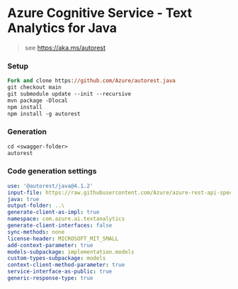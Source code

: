 # Azure Cognitive Service - Text Analytics for Java

> see https://aka.ms/autorest

### Setup
```ps
Fork and clone https://github.com/Azure/autorest.java 
git checkout main
git submodule update --init --recursive
mvn package -Dlocal
npm install
npm install -g autorest
```

### Generation
```ps
cd <swagger-folder>
autorest
```

### Code generation settings
``` yaml
use: '@autorest/java@4.1.2'
input-file: https://raw.githubusercontent.com/Azure/azure-rest-api-specs/527f6d35fb0d85c48210ca0f6f6f42814d63bd33/specification/cognitiveservices/data-plane/Language/preview/2022-10-01-preview/analyzetext.json
java: true
output-folder: ..\
generate-client-as-impl: true
namespace: com.azure.ai.textanalytics
generate-client-interfaces: false
sync-methods: none
license-header: MICROSOFT_MIT_SMALL
add-context-parameter: true
models-subpackage: implementation.models
custom-types-subpackage: models
context-client-method-parameter: true
service-interface-as-public: true
generic-response-type: true
```